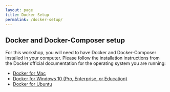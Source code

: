 ```yaml
---
layout: page
title: Docker Setup
permalink: /docker-setup/
---
```


## Docker and Docker-Composer setup
For this workshop, you will need to have Docker and Docker-Composer installed in your computer. 
Please follow the installation instructions from the Docker official documentation for the operating system you are running:

<ul>
    <li>
        <a href="https://docs.docker.com/docker-for-mac/install" target="_blank">Docker for Mac</a>
    </li>
    <li>
        <a href="https://docs.docker.com/docker-for-windows/install" target="_blank">Docker for Windows 10 (Pro, Enterprise, or Education)</a>
    </li>
    <li>
        <a href="https://docs.docker.com/install/linux/docker-ce/ubuntu" target="_blank">Docker for Ubuntu</a>
    </li>
</ul>

